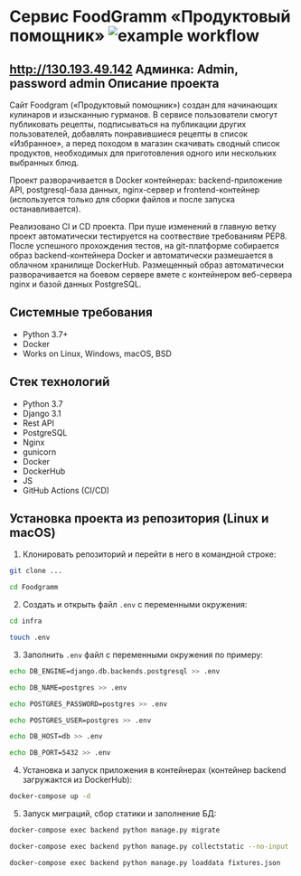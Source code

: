 Сервис FoodGramm «Продуктовый помощник» 
![example workflow](https://github.com/SolovyevAlexey/foodgram-project-react/actions/workflows/foodgramm_workflow.yml/badge.svg)
=====
http://130.193.49.142 
Админка: Admin, password admin
Описание проекта
----------

Cайт Foodgram («Продуктовый помощник») создан для начинающих кулинаров и изысканныю гурманов. В сервисе пользователи смогут публиковать рецепты, подписываться на публикации других пользователей, добавлять понравившиеся рецепты в список «Избранное», а перед походом в магазин скачивать сводный список продуктов, необходимых для приготовления одного или нескольких выбранных блюд.

Проект разворачивается в Docker контейнерах: backend-приложение API, postgresql-база данных, nginx-сервер и frontend-контейнер (используется только для сборки файлов и после запуска останавливается). 

Реализовано CI и CD проекта. При пуше изменений в главную ветку проект автоматически тестируется на соотвествие требованиям PEP8. После успешного прохождения тестов, на git-платформе собирается образ backend-контейнера Docker и автоматически размешается в облачном хранилище DockerHub. Размещенный образ автоматически разворачивается на боевом сервере вмете с контейнером веб-сервера nginx и базой данных PostgreSQL.



Системные требования
----------
* Python 3.7+
* Docker
* Works on Linux, Windows, macOS, BSD

Стек технологий
----------
* Python 3.7
* Django 3.1
* Rest API
* PostgreSQL
* Nginx
* gunicorn
* Docker
* DockerHub
* JS
* GitHub Actions (CI/CD)

Установка проекта из репозитория (Linux и macOS)
----------

1. Клонировать репозиторий и перейти в него в командной строке:
```bash
git clone ...

cd Foodgramm
```
2. Cоздать и открыть файл ```.env``` с переменными окружения:
```bash 
cd infra

touch .env
```
3. Заполнить ```.env``` файл с переменными окружения по примеру:
```bash 
echo DB_ENGINE=django.db.backends.postgresql >> .env

echo DB_NAME=postgres >> .env

echo POSTGRES_PASSWORD=postgres >> .env

echo POSTGRES_USER=postgres >> .env

echo DB_HOST=db >> .env

echo DB_PORT=5432 >> .env
```
4. Установка и запуск приложения в контейнерах (контейнер backend загружактся из DockerHub):
```bash 
docker-compose up -d
```

5. Запуск миграций, сбор статики и заполнение БД:
```bash 
docker-compose exec backend python manage.py migrate

docker-compose exec backend python manage.py collectstatic --no-input 

docker-compose exec backend python manage.py loaddata fixtures.json
```





